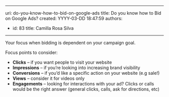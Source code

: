 

---
uri: do-you-know-how-to-bid-on-google-ads
title: Do you know how to Bid on Google Ads?
created: YYYY-03-DD 18:47:59
authors:
  - id: 83
    title: Camilla Rosa Silva
---




<span class='intro'> <p>Your focus when bidding is dependent on your campaign goal.</p>
<p>​​​​Focus points to consider&#58;<br></p> </span>

<ul><li><b>Clicks</b><b></b> – if you want people to visit your website</li><li><b>Impressions</b> – if you’re looking into increasing brand visibility</li><li><b>Conversions</b> – if you’d like a specific action on your website (e.g sale!)</li><li><b>Views</b> – consider it for videos only</li><li><b>Engagements</b> – looking for interactions with your ad? Clicks or calls would be the right answer (general clicks, calls, ask for directions, etc)​​</li></ul>


